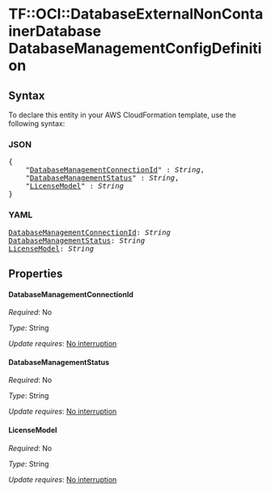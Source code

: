 # TF::OCI::DatabaseExternalNonContainerDatabase DatabaseManagementConfigDefinition

## Syntax

To declare this entity in your AWS CloudFormation template, use the following syntax:

### JSON

<pre>
{
    "<a href="#databasemanagementconnectionid" title="DatabaseManagementConnectionId">DatabaseManagementConnectionId</a>" : <i>String</i>,
    "<a href="#databasemanagementstatus" title="DatabaseManagementStatus">DatabaseManagementStatus</a>" : <i>String</i>,
    "<a href="#licensemodel" title="LicenseModel">LicenseModel</a>" : <i>String</i>
}
</pre>

### YAML

<pre>
<a href="#databasemanagementconnectionid" title="DatabaseManagementConnectionId">DatabaseManagementConnectionId</a>: <i>String</i>
<a href="#databasemanagementstatus" title="DatabaseManagementStatus">DatabaseManagementStatus</a>: <i>String</i>
<a href="#licensemodel" title="LicenseModel">LicenseModel</a>: <i>String</i>
</pre>

## Properties

#### DatabaseManagementConnectionId

_Required_: No

_Type_: String

_Update requires_: [No interruption](https://docs.aws.amazon.com/AWSCloudFormation/latest/UserGuide/using-cfn-updating-stacks-update-behaviors.html#update-no-interrupt)

#### DatabaseManagementStatus

_Required_: No

_Type_: String

_Update requires_: [No interruption](https://docs.aws.amazon.com/AWSCloudFormation/latest/UserGuide/using-cfn-updating-stacks-update-behaviors.html#update-no-interrupt)

#### LicenseModel

_Required_: No

_Type_: String

_Update requires_: [No interruption](https://docs.aws.amazon.com/AWSCloudFormation/latest/UserGuide/using-cfn-updating-stacks-update-behaviors.html#update-no-interrupt)

